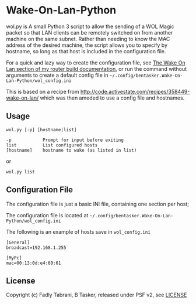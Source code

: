 Wake-On-Lan-Python
==================

wol.py is A small Python 3 script to allow the sending of a WOL Magic packet so that LAN clients can be remotely switched on from another machine on the same subnet. Rather than needing to know the MAC address of the desired machine, the script allows you to specify by hostname, so long as that host is included in the configuration file.

For a quick and lazy way to create the configuration file, see [The Wake On Lan section of my router build documentation](https://www.bentasker.co.uk/documentation/linux/258-usurping-the-bthomehub-with-a-raspberry-pi-part-three-routing-remote-administration-and-utilities#WakeOnLan), or run the command without arguments to create a default config file in `~/.config/bentasker.Wake-On-Lan-Python/wol_config.ini`

This is based on a recipe from http://code.activestate.com/recipes/358449-wake-on-lan/ which was then ameded to use a config file and hostnames.


Usage
-------

    wol.py [-p] [hostname|list]
    
    -p            Prompt for input before exiting
    list          List configured hosts
    [hostname]    hostname to wake (as listed in list)

or

    wol.py list



Configuration File
--------------------

The configuration file is just a basic INI file, containing one section per host;

The configuration file is located at `~/.config/bentasker.Wake-On-Lan-Python/wol_config.ini`

The following is an example of hosts save in `wol_config.ini`

    [General]
    broadcast=192.168.1.255

    [MyPc]
    mac=00:13:0d:e4:60:61



License
--------

Copyright (c) Fadly Tabrani, B Tasker, released under PSF v2, see [LICENSE](LICENSE)
